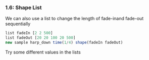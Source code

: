 
### 1.6: Shape List

We can also use a list to change the length of fade-inand fade-out sequentially

```js
list fadeIn [2 2 500]
list fadeOut [20 20 100 20 500]
new sample harp_down time(1/4) shape(fadeIn fadeOut)

```
Try some different values in the lists
